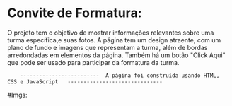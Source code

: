 # Convite de Formatura:


O projeto tem o objetivo de mostrar informações relevantes sobre uma turma específica,e suas fotos.
A página tem um design atraente, com um plano de fundo e imagens que representam a turma, além de bordas 
arredondadas em elementos da página. Também há um botão "Click Aqui" que pode ser usado para participar da formatura da turma.

        -------------------------  A página foi construída usando HTML, CSS e JavaScript   ------------------------------

#Imgs:
